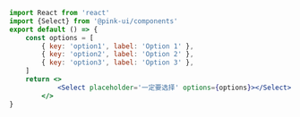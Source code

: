<!--
 * @Description: 
 * @version: 
 * @Author: 
 * @Date: 2023-05-26 01:44:41
 * @LastEditors: Please set LastEditors
 * @LastEditTime: 2023-06-25 20:42:20
-->
```jsx
import React from 'react'
import {Select} from '@pink-ui/components'
export default () => {
    const options = [
        { key: 'option1', label: 'Option 1' },
        { key: 'option2', label: 'Option 2' },
        { key: 'option3', label: 'Option 3' },
    ]
    return <>
            <Select placeholder='一定要选择' options={options}></Select>
        </>
}
```
